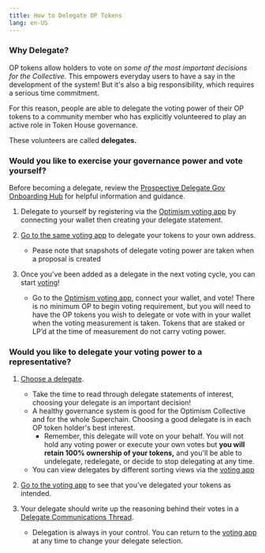 ```yaml
---
title: How to Delegate OP Tokens
lang: en-US
---
```


### Why Delegate?

OP tokens allow holders to vote on *some of the most important decisions for the Collective.* This empowers everyday users to have a say in the development of the system! But it's also a big responsibility, which requires a serious time commitment. 

For this reason, people are able to delegate the voting power of their OP tokens to a community member who has explicitly volunteered to play an active role in Token House governance. 

These volunteers are called **delegates.**

### Would you like to exercise your governance power and vote yourself? 

Before becoming a delegate, review the [Prospective Delegate Gov Onboarding Hub](https://plaid-cement-e44.notion.site/Prospective-Delegate-Gov-Onboarding-Hub-7cb72c3376c349a2ab402c4badd52f39) for helpful information and guidance. 

1. Delegate to yourself by registering via the [Optimism voting app](https://vote.optimism.io/) by connecting your wallet then creating your delegate statement.

2. [Go to the same voting app](https://vote.optimism.io/) to delegate your tokens to your own address.

      - Pease note that snapshots of delegate voting power are taken when a proposal is created

3. Once you’ve been added as a delegate in the next voting cycle, you can start [voting](https://vote.optimism.io/)!
    - Go to the [Optimism voting app](https://vote.optimism.io/), connect your wallet, and vote! There is no minimum OP to begin voting requirement, but you will need to have the OP tokens you wish to delegate or vote with in your wallet when the voting measurement is taken. Tokens that are staked or LP’d at the time of measurement do not carry voting power.

### Would you like to delegate your voting power to a representative? 

1. [Choose a delegate](https://vote.optimism.io/delegates). 
   
   - Take the time to read through delegate statements of interest, choosing your delegate is an important decision! 
   - A healthy governance system is good for the Optimism Collective and for the whole Superchain. Choosing a good delegate is in each OP token holder's best interest. 
       - Remember, this delegate will vote on your behalf. You will not hold any voting power or execute your own votes but **you will retain 100% ownership of your tokens,** and you'll be able to undelegate, redelegate, or decide to stop delegating at any time.
    - You can view delegates by different sorting views via the [voting app](https://vote.optimism.io/delegates?orderBy=weightedRandom)

2. [Go to the voting app](https://vote.optimism.io/) to see that you’ve delegated your tokens as intended.

3. Your delegate should write up the reasoning behind their votes in a [Delegate Communications Thread](https://gov.optimism.io/c/delegates/delegate-updates/45).

    - Delegation is always in your control. You can return to the [voting app](https://vote.optimism.io/) at any time to change your delegate selection. 